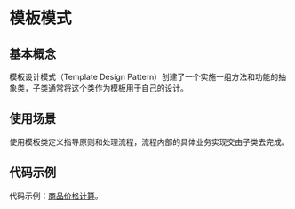 # 模板模式

## 基本概念

模板设计模式（Template Design Pattern）创建了一个实施一组方法和功能的抽象类，子类通常将这个类作为模板用于自己的设计。


## 使用场景

使用模板类定义指导原则和处理流程，流程内部的具体业务实现交由子类去完成。


## 代码示例

代码示例：[商品价格计算](https://github.com/mumingv/php/tree/master/books/my_php_design_patterns/chapter_18)。

